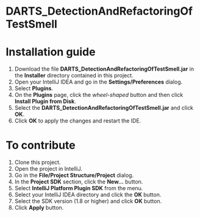 # DARTS_DetectionAndRefactoringOfTestSmell

# Installation guide
1. Download the file **DARTS_DetectionAndRefactoringOfTestSmell.jar** in the **Installer** directory contained in this project.
2. Open your IntelliJ IDEA and go in the **Settings/Preferences** dialog.
3. Select **Plugins**.
4. On the **Plugins** page, click the *wheel-shaped* button and then click **Install Plugin from Disk**.
5. Select the **DARTS_DetectionAndRefactoringOfTestSmell.jar** and click **OK**.
6. Click **OK** to apply the changes and restart the IDE.

# To contribute
1. Clone this project.
2. Open the project in IntelliJ.
3. Go in the **File/Project Structure/Project** dialog.
4. In the **Project SDK** section, click the **New...** button.
5. Select **IntelliJ Platform Plugin SDK** from the menu.
6. Select your IntelliJ IDEA directory and click the **OK** button.
7. Select the SDK version (1.8 or higher) and click **OK** button.
8. Click **Apply** button.
